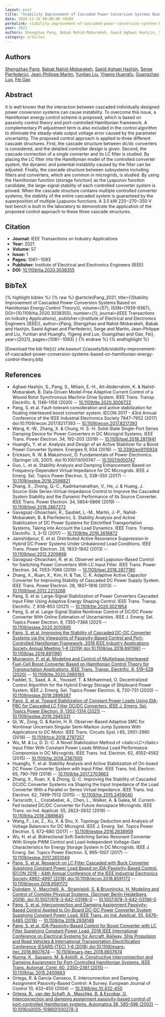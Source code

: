 ```yaml
---
layout: post
title: "Stability Improvement of Cascaded Power Conversion Systems Based on Hamiltonian Energy Control Theory"
date: 2020-11-16 00:00:00 +0100
permalink: stability-improvement-of-cascaded-power-conversion-systems-based-on-hamiltonian-energy-control-theory
year: 2021
authors: Shengzhao Pang, Babak Nahid-Mobarakeh, Saeid Aghaei Hashjin, Serge Pierfederici, Jean-Philippe Martin, Yuntian Liu, Yigeng Huangfu, Guangzhao Luo, Fei Gao
category: articles
---
```

 
## Authors
[Shengzhao Pang](authors/shengzhao-pang), [Babak Nahid-Mobarakeh](authors/babak-nahid-mobarakeh), [Saeid Aghaei Hashjin](authors/saeid-aghaei-hashjin), [Serge Pierfederici](authors/serge-pierfederici), [Jean-Philippe Martin](authors/jean-philippe-martin), [Yuntian Liu](authors/yuntian-liu), [Yigeng Huangfu](authors/yigeng-huangfu), [Guangzhao Luo](authors/guangzhao-luo), [Fei Gao](authors/fei-gao)
 
## Abstract
It is well known that the interaction between cascaded individually designed power conversion systems can cause instability. To overcome this issue, a Hamiltonian energy control scheme is proposed, which is based on passivity control theory and port-controlled Hamiltonian framework. A complementary PI adjustment term is also included in the control algorithm to eliminate the steady-state output voltage error caused by the parameter uncertainty. The proposed control approach is applied to three different cascade structures. First, the cascade structure between dc/dc converters is considered, and the detailed controller design is given. Second, the cascade connection of a single converter and its LC filter is studied. By placing the LC filter into the Hamiltonian model of the controlled converter system, the dynamic and potential instability caused by the filter can be adjusted. Finally, the cascade structure between subsystems including filters and converters, which are common in microgrids, is studied. By using the Hamiltonian function (storage function) as the Lyapunov function candidate, the large-signal stability of each controlled converter system is proved. When the cascade structure contains multiple controlled converter systems, the stability of the entire cascaded system is guaranteed by the superposition of multiple Lyapunov functions. A 3.5 kW 220−270−350 V test bench is built in the laboratory to demonstrate the application of the proposed control approach to these three cascade structures.
 
## Citation
- **Journal:** IEEE Transactions on Industry Applications
- **Year:** 2021
- **Volume:** 57
- **Issue:** 1
- **Pages:** 1081--1093
- **Publisher:** Institute of Electrical and Electronics Engineers (IEEE)
- **DOI:** [10.1109/tia.2020.3038355](https://doi.org/10.1109/tia.2020.3038355)
 
## BibTeX
{% highlight bibtex %}
{% raw %}
@article{Pang_2021,
  title={{Stability Improvement of Cascaded Power Conversion Systems Based on Hamiltonian Energy Control Theory}},
  volume={57},
  ISSN={1939-9367},
  DOI={10.1109/tia.2020.3038355},
  number={1},
  journal={IEEE Transactions on Industry Applications},
  publisher={Institute of Electrical and Electronics Engineers (IEEE)},
  author={Pang, Shengzhao and Nahid-Mobarakeh, Babak and Hashjin, Saeid Aghaei and Pierfederici, Serge and Martin, Jean-Philippe and Liu, Yuntian and Huangfu, Yigeng and Luo, Guangzhao and Gao, Fei},
  year={2021},
  pages={1081--1093}
}
{% endraw %}
{% endhighlight %}
 
[Download the bib file]({{ site.baseurl }}/assets/bib/stability-improvement-of-cascaded-power-conversion-systems-based-on-hamiltonian-energy-control-theory.bib)
 
## References
- Aghaei Hashjin, S., Pang, S., Miliani, E.-H., Ait-Abderrahim, K. & Nahid-Mobarakeh, B. Data-Driven Model-Free Adaptive Current Control of a Wound Rotor Synchronous Machine Drive System. IEEE Trans. Transp. Electrific. 6, 1146–1156 (2020) -- [10.1109/tte.2020.3006722](https://doi.org/10.1109/tte.2020.3006722)
- Pang, S. et al. Fault-tolerant consideration and active stabilization for floating interleaved boost converter system. IECON 2017 - 43rd Annual Conference of the IEEE Industrial Electronics Society 7947–7952 (2017) doi:10.1109/iecon.2017.8217393 -- [10.1109/iecon.2017.8217393](https://doi.org/10.1109/iecon.2017.8217393)
- Wang, K.-W., Zhang, X. & Chung, H. S.-H. Solid-State Single-Port Series Damping Device for Power Converters in DC Microgrid Systems. IEEE Trans. Power Electron. 34, 192–203 (2019) -- [10.1109/tpel.2018.2811941](https://doi.org/10.1109/tpel.2018.2811941)
- Huangfu, Y. et al. Analysis and Design of an Active Stabilizer for a Boost Power Converter System. Energies 9, 934 (2016) -- [10.3390/en9110934](https://doi.org/10.3390/en9110934)
- Erickson, R. W. & Maksimović, D. Fundamentals of Power Electronics. (Springer US, 2001). doi:10.1007/b100747 -- [10.1007/b100747](https://doi.org/10.1007/b100747)
- Guo, L. et al. Stability Analysis and Damping Enhancement Based on Frequency-Dependent Virtual Impedance for DC Microgrids. IEEE J. Emerg. Sel. Topics Power Electron. 5, 338–350 (2017) -- [10.1109/jestpe.2016.2598821](https://doi.org/10.1109/jestpe.2016.2598821)
- Zhang, X., Zhong, Q.-C., Kadirkamanathan, V., He, J. & Huang, J. Source-Side Series-Virtual-Impedance Control to Improve the Cascaded System Stability and the Dynamic Performance of Its Source Converter. IEEE Trans. Power Electron. 34, 5854–5866 (2019) -- [10.1109/tpel.2018.2867272](https://doi.org/10.1109/tpel.2018.2867272)
- Gavagsaz-Ghoachani, R., Saublet, L.-M., Martin, J.-P., Nahid-Mobarakeh, B. & Pierfederici, S. Stability Analysis and Active Stabilization of DC Power Systems for Electrified Transportation Systems, Taking into Account the Load Dynamics. IEEE Trans. Transp. Electrific. 3, 3–12 (2017) -- [10.1109/tte.2016.2616872](https://doi.org/10.1109/tte.2016.2616872)
- Jamshidpour, E. et al. Distributed Active Resonance Suppression in Hybrid DC Power Systems Under Unbalanced Load Conditions. IEEE Trans. Power Electron. 28, 1833–1842 (2013) -- [10.1109/tpel.2012.2209898](https://doi.org/10.1109/tpel.2012.2209898)
- Gavagsaz-Ghoachani, R. et al. Observer and Lyapunov-Based Control for Switching Power Converters With LC Input Filter. IEEE Trans. Power Electron. 34, 7053–7066 (2019) -- [10.1109/tpel.2018.2877180](https://doi.org/10.1109/tpel.2018.2877180)
- Zhang, X., Ruan, X., Kim, H. & Tse, C. K. Adaptive Active Capacitor Converter for Improving Stability of Cascaded DC Power Supply System. IEEE Trans. Power Electron. 28, 1807–1816 (2013) -- [10.1109/tpel.2012.2213268](https://doi.org/10.1109/tpel.2012.2213268)
- Pang, S. et al. Large-Signal Stabilization of Power Converters Cascaded Input Filter Using Adaptive Energy Shaping Control. IEEE Trans. Transp. Electrific. 7, 838–853 (2021) -- [10.1109/tte.2020.3021954](https://doi.org/10.1109/tte.2020.3021954)
- Pang, S. et al. Large-Signal Stable Nonlinear Control of DC/DC Power Converter With Online Estimation of Uncertainties. IEEE J. Emerg. Sel. Topics Power Electron. 9, 7355–7368 (2021) -- [10.1109/jestpe.2020.3010895](https://doi.org/10.1109/jestpe.2020.3010895)
- [Pang, S. et al. Improving the Stability of Cascaded DC-DC Converter Systems via the Viewpoints of Passivity-Based Control and Port-Controlled Hamiltonian Framework. 2019 IEEE Industry Applications Society Annual Meeting 1–6 (2019) doi:10.1109/ias.2019.8911961](improving-the-stability-of-cascaded-dc-dc-converter-systems-via-the-viewpoints-of-passivity-based-control-and-port-controlled-hamiltonian-framework) -- [10.1109/ias.2019.8911961](https://doi.org/10.1109/ias.2019.8911961)
- [Mungporn, P. et al. Modeling and Control of Multiphase Interleaved Fuel-Cell Boost Converter Based on Hamiltonian Control Theory for Transportation Applications. IEEE Trans. Transp. Electrific. 6, 519–529 (2020)](modeling-and-control-of-multiphase-interleaved-fuel-cell-boost-converter-based-on-hamiltonian-control-theory-for-transportation-applications) -- [10.1109/tte.2020.2980193](https://doi.org/10.1109/tte.2020.2980193)
- Faddel, S., Saad, A. A., Youssef, T. & Mohammed, O. Decentralized Control Algorithm for the Hybrid Energy Storage of Shipboard Power System. IEEE J. Emerg. Sel. Topics Power Electron. 8, 720–731 (2020) -- [10.1109/jestpe.2019.2899287](https://doi.org/10.1109/jestpe.2019.2899287)
- [Pang, S. et al. Toward Stabilization of Constant Power Loads Using IDA-PBC for Cascaded LC Filter DC/DC Converters. IEEE J. Emerg. Sel. Topics Power Electron. 9, 1302–1314 (2021)](toward-stabilization-of-constant-power-loads-using-ida-pbc-for-cascaded-i-lc-i-filter-dc-dc-converters) -- [10.1109/jestpe.2019.2945331](https://doi.org/10.1109/jestpe.2019.2945331)
- Qi, W., Zong, G. & Karim, H. R. Observer-Based Adaptive SMC for Nonlinear Uncertain Singular Semi-Markov Jump Systems With Applications to DC Motor. IEEE Trans. Circuits Syst. I 65, 2951–2960 (2018) -- [10.1109/tcsi.2018.2797257](https://doi.org/10.1109/tcsi.2018.2797257)
- Wu, M. & Lu, D. D.-C. A Novel Stabilization Method of &lt;italic&gt;LC&lt;/italic&gt; Input Filter With Constant Power Loads Without Load Performance Compromise in DC Microgrids. IEEE Trans. Ind. Electron. 62, 4552–4562 (2015) -- [10.1109/tie.2014.2367005](https://doi.org/10.1109/tie.2014.2367005)
- Huangfu, Y. et al. Stability Analysis and Active Stabilization of On-board DC Power Converter System with Input Filter. IEEE Trans. Ind. Electron. 65, 790–799 (2018) -- [10.1109/tie.2017.2703663](https://doi.org/10.1109/tie.2017.2703663)
- Zhang, X., Ruan, X. & Zhong, Q.-C. Improving the Stability of Cascaded DC/DC Converter Systems via Shaping the Input Impedance of the Load Converter With a Parallel or Series Virtual Impedance. IEEE Trans. Ind. Electron. 62, 7499–7512 (2015) -- [10.1109/tie.2015.2459040](https://doi.org/10.1109/tie.2015.2459040)
- Tarisciotti, L., Costabeber, A., Chen, L., Walker, A. & Galea, M. Current-Fed Isolated DC/DC Converter for Future Aerospace Microgrids. IEEE Trans. on Ind. Applicat. 55, 2823–2832 (2019) -- [10.1109/tia.2018.2889845](https://doi.org/10.1109/tia.2018.2889845)
- Wang, F., Lei, Z., Xu, X. & Shu, X. Topology Deduction and Analysis of Voltage Balancers for DC Microgrid. IEEE J. Emerg. Sel. Topics Power Electron. 5, 672–680 (2017) -- [10.1109/jestpe.2016.2638959](https://doi.org/10.1109/jestpe.2016.2638959)
- Wu, H. et al. Bidirectional Soft-Switching Series-Resonant Converter With Simple PWM Control and Load-Independent Voltage-Gain Characteristics for Energy Storage System in DC Microgrids. IEEE J. Emerg. Sel. Topics Power Electron. 5, 995–1007 (2017) -- [10.1109/jestpe.2017.2651049](https://doi.org/10.1109/jestpe.2017.2651049)
- [Pang, S. et al. Research on LC Filter Cascaded with Buck Converter Supplying Constant Power Load Based on IDA-Passivity-Based Control. IECON 2018 - 44th Annual Conference of the IEEE Industrial Electronics Society 4992–4997 (2018) doi:10.1109/iecon.2018.8591172](research-on-lc-filter-cascaded-with-buck-converter-supplying-constant-power-load-based-on-ida-passivity-based-control) -- [10.1109/iecon.2018.8591172](https://doi.org/10.1109/iecon.2018.8591172)
- [Duindam, V., Macchelli, A., Stramigioli, S. & Bruyninckx, H. Modeling and Control of Complex Physical Systems. (Springer Berlin Heidelberg, 2009). doi:10.1007/978-3-642-03196-0](modeling-and-control-of-complex-physical-systems) -- [10.1007/978-3-642-03196-0](https://doi.org/10.1007/978-3-642-03196-0)
- [Pang, S. et al. Interconnection and Damping Assignment Passivity-Based Control Applied to On-Board DC–DC Power Converter System Supplying Constant Power Load. IEEE Trans. on Ind. Applicat. 55, 6476–6485 (2019)](interconnection-and-damping-assignment-passivity-based-control-applied-to-on-board-dc-dc-power-converter-system-supplying-constant-power-load) -- [10.1109/tia.2019.2938149](https://doi.org/10.1109/tia.2019.2938149)
- [Pang, S. et al. IDA-Passivity-Based Control for Boost Converter with LC Filter Supplying Constant Power Load. 2018 IEEE International Conference on Electrical Systems for Aircraft, Railway, Ship Propulsion and Road Vehicles &amp; International Transportation Electrification Conference (ESARS-ITEC) 1–6 (2018) doi:10.1109/esars-itec.2018.8607674](ida-passivity-based-control-for-boost-converter-with-lc-filter-supplying-constant-power-load) -- [10.1109/esars-itec.2018.8607674](https://doi.org/10.1109/esars-itec.2018.8607674)
- [Nunna, K., Sassano, M. & Astolfi, A. Constructive Interconnection and Damping Assignment for Port-Controlled Hamiltonian Systems. IEEE Trans. Automat. Contr. 60, 2350–2361 (2015)](constructive-interconnection-and-damping-assignment-for-port-controlled-hamiltonian-systems) -- [10.1109/tac.2015.2400663](https://doi.org/10.1109/tac.2015.2400663)
- Ortega, R. & García-Canseco, E. Interconnection and Damping Assignment Passivity-Based Control: A Survey. European Journal of Control 10, 432–450 (2004) -- [10.3166/ejc.10.432-450](https://doi.org/10.3166/ejc.10.432-450)
- [Ortega, R., van der Schaft, A., Maschke, B. & Escobar, G. Interconnection and damping assignment passivity-based control of port-controlled Hamiltonian systems. Automatica 38, 585–596 (2002)](interconnection-and-damping-assignment-passivity-based-control-of-port-controlled-hamiltonian-systems) -- [10.1016/s0005-1098(01)00278-3](https://doi.org/10.1016/s0005-1098(01)00278-3)

